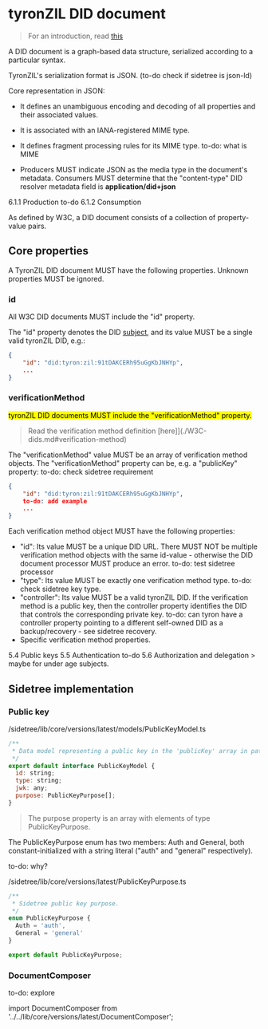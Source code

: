 # tyronZIL DID document

> For an introduction, read [this](./W3C-dids.md#did-document)

A DID document is a graph-based data structure, serialized according to a particular syntax.

TyronZIL's serialization format is JSON. (to-do check if sidetree is json-ld)

Core representation in JSON:

- It defines an unambiguous encoding and decoding of all properties and their associated values.
- It is associated with an IANA-registered MIME type.
- It defines fragment processing rules for its MIME type. to-do: what is MIME

- Producers MUST indicate JSON as the media type in the document's metadata. Consumers MUST determine that the "content-type" DID resolver metadata field is **application/did+json**

6.1.1 Production to-do
6.1.2 Consumption

As defined by W3C, a DID document consists of a collection of property-value pairs.

## Core properties

A TyronZIL DID document MUST have the following properties. Unknown properties MUST be ignored.

### id

All W3C DID documents MUST include the "id" property.

The "id" property denotes the DID [subject](./W3C-dids.md#did-subject), and its value MUST be a single valid tyronZIL DID, e.g.:

```json
{
    "id": "did:tyron:zil:91tDAKCERh95uGgKbJNHYp",
    ...
}
```

### verificationMethod

<mark> tyronZIL DID documents MUST include the "verificationMethod" property. </mark>

> Read the verification method definition [here]](./W3C-dids.md#verification-method)

The "verificationMethod" value MUST be an array of verification method objects. The "verificationMethod" property can be, e.g. a "publicKey" property: to-do: check sidetree requirement

```json
{
    "id": "did:tyron:zil:91tDAKCERh95uGgKbJNHYp",
    to-do: add example
    ...
}
```

Each verification method object MUST have the following properties:

- "id": Its value MUST be a unique DID URL. There MUST NOT be multiple verification method objects with the same id-value - otherwise the DID document processor MUST produce an error. to-do: test sidetree processor
- "type": Its value MUST be exactly one verification method type. to-do: check sidetree key type.
- "controller": Its value MUST be a valid tyronZIL DID. If the verification method is a public key, then the controller property identifies the DID that controls the corresponding private key. to-do: can tyron have a controller property pointing to a different self-owned DID as a backup/recovery - see sidetree recovery.
- Specific verification method properties.

5.4 Public keys
5.5 Authentication to-do
5.6 Authorization and delegation > maybe for under age subjects.

## Sidetree implementation

### Public key

/sidetree/lib/core/versions/latest/models/PublicKeyModel.ts

```js
/**
 * Data model representing a public key in the 'publicKey' array in patches.
 */
export default interface PublicKeyModel {
  id: string;
  type: string;
  jwk: any;
  purpose: PublicKeyPurpose[];
}
```

> The purpose property is an array with elements of type PublicKeyPurpose.

The PublicKeyPurpose enum has two members: Auth and General, both constant-initialized with a string literal ("auth" and "general" respectively).

to-do: why?

/sidetree/lib/core/versions/latest/PublicKeyPurpose.ts

```js
/**
 * Sidetree public key purpose.
 */
enum PublicKeyPurpose {
  Auth = 'auth',
  General = 'general'
}

export default PublicKeyPurpose;
```

### DocumentComposer

to-do: explore

import DocumentComposer from '../../lib/core/versions/latest/DocumentComposer';
